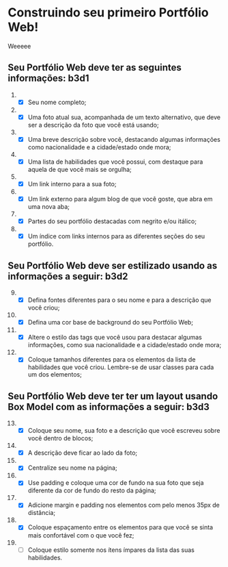 # Construindo seu primeiro Portfólio Web!
Weeeee

## Seu Portfólio Web deve ter as seguintes informações: b3d1
 1. - [x] Seu nome completo;

 2. - [x] Uma foto atual sua, acompanhada de um texto alternativo, que deve ser a descrição da foto que você está usando;

 3. - [x] Uma breve descrição sobre você, destacando algumas informações como nacionalidade e a cidade/estado onde mora;

 4. - [x] Uma lista de habilidades que você possui, com destaque para aquela de que você mais se orgulha;

 5. - [x] Um link interno para a sua foto;

 6. - [x] Um link externo para algum blog de que você goste, que abra em uma nova aba;

 7. - [x] Partes do seu portfólio destacadas com negrito e/ou itálico;

 8. - [x] Um índice com links internos para as diferentes seções do seu portfólio.

## Seu Portfólio Web deve ser estilizado usando as informações a seguir: b3d2

 9. - [x] Defina fontes diferentes para o seu nome e para a descrição que você criou;

10. - [x] Defina uma cor base de background do seu Portfólio Web;

11. - [x] Altere o estilo das tags que você usou para destacar algumas informações, como sua nacionalidade e a cidade/estado onde mora;

12. - [x] Coloque tamanhos diferentes para os elementos da lista de habilidades que você criou. Lembre-se de usar classes para cada um dos elementos;

## Seu Portfólio Web deve ter ter um layout usando Box Model com as informações a seguir: b3d3

13. - [x] Coloque seu nome, sua foto e a descrição que você escreveu sobre você dentro de blocos;

14. - [x] A descrição deve ficar ao lado da foto;

15. - [x] Centralize seu nome na página;

16. - [x] Use padding e coloque uma cor de fundo na sua foto que seja diferente da cor de fundo do resto da página;

17. - [x] Adicione margin e padding nos elementos com pelo menos 35px de distância;

18. - [x] Coloque espaçamento entre os elementos para que você se sinta mais confortável com o que você fez;

19. - [ ] Coloque estilo somente nos ítens ímpares da lista das suas habilidades.
